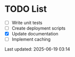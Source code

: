 # TODO List

- [ ] Write unit tests
- [ ] Create deployment scripts
- [x] Update documentation
- [ ] Implement caching

Last updated: 2025-06-19 03:14
